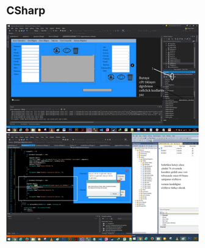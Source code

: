 # CSharp

![alt text](https://github.com/KursatCAKAL/CSharp/blob/master/13.png)
![alt text](https://github.com/KursatCAKAL/CSharp/blob/master/veri%20kesilmesi.png)


